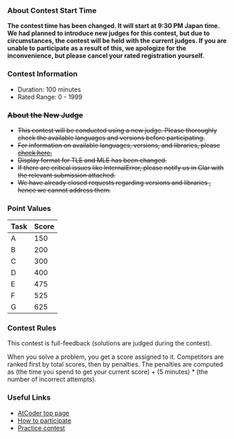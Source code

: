 
<div>

<span>

<span>

### **About Contest Start Time**

<section>

<p>

<b>
The contest time has been changed. It will start at 9:30 PM Japan time. We had planned to introduce new judges for this contest, but due to circumstances, the contest will be held with the current judges. If you are unable to participate as a result of this, we apologize for the inconvenience, but please cancel your rated registration yourself.

</b>

</p>

</section>

### **Contest Information**

<ul>

<li>
Duration: 100 minutes
</li>

<li>
Rated Range: 0 - 
<span>
1999
</span>

</li>

</ul>

<s>

### **About the New Judge**

<section>

<ul>

<li>
This contest will be conducted using a new judge. 
<span>
Please thoroughly check the available languages and versions before participating.
</span>

</li>

<li>
For information on available languages, versions, and libraries, please <a href="https://img.atcoder.jp/file/language-update/2025-10/language-list.html">check here.</a>
</li>

<li>
Display format for TLE and MLE has been changed.
</li>

<li>
If there are critical issues like InternalError, please notify us in Clar with the relevant submission attached.
</li>

<li>

<span>
We have already closed requests regarding versions and libraries
</span>
, hence we cannot address them.
</li>

</ul>

</section>

</s>

### **Point Values**

<div>

<div>

<table>

<thead>

<tr>

<th>
Task
</th>

<th>
Score
</th>

</tr>

</thead>

<tbody>

<tr>

<td>
A
</td>

<td>
150
</td>

</tr>

<tr>

<td>
B
</td>

<td>
200
</td>

</tr>

<tr>

<td>
C
</td>

<td>
300
</td>

</tr>

<tr>

<td>
D
</td>

<td>
400
</td>

</tr>

<tr>

<td>
E
</td>

<td>
475
</td>

</tr>

<tr>

<td>
F
</td>

<td>
525
</td>

</tr>

<tr>

<td>
G
</td>

<td>
625
</td>

</tr>

</tbody>

</table>

</div>

</div>

### **Contest Rules**
This contest is full-feedback (solutions are judged during the contest).
    

When you solve a problem, you get a score assigned to it.
    Competitors are ranked first by total scores, then by penalties.
    The penalties are computed as (the time you spend to get your current score) + (5 minutes) * (the number of incorrect attempts).
    


### **Useful Links**

<ul>

<li>
<a href="https://atcoder.jp/">AtCoder top page</a>
</li>

<li>
<a href="https://atcoder.jp/post/2">How to participate</a>
</li>

<li>
<a href="https://atcoder.jp/contests/practice">Practice contest</a>
</li>

</ul>

</span>

</span>

</div>
